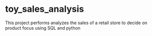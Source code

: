 # toy_sales_analysis
This project performs analyzes the sales of a retail store to decide on product focus using SQL and python
